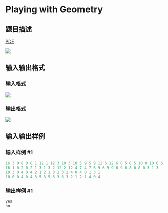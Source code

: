 # Playing with Geometry

## 题目描述

[problemUrl]: https://uva.onlinejudge.org/index.php?option=com_onlinejudge&Itemid=8&category=861&page=show_problem&problem=4748

[PDF](https://uva.onlinejudge.org/external/128/p12883.pdf)

![](https://cdn.luogu.com.cn/upload/vjudge_pic/UVA12883/0791450c59b1ac1393988bd24887e4fae53aec39.png)

## 输入输出格式

### 输入格式

![](https://cdn.luogu.com.cn/upload/vjudge_pic/UVA12883/b9df7876e44c7200ccebcafd2f8aa214539be99a.png)

### 输出格式

![](https://cdn.luogu.com.cn/upload/vjudge_pic/UVA12883/c3690414b5922a8db5f3ad68a1502468dc9e9fcd.png)

## 输入输出样例

### 输入样例 #1

```cpp
16 3 0 8 0 8 1 12 1 12 3 10 3 10 5 9 5 9 12 6 12 6 8 5 8 5 10 0 10 0 6 3 6
16 1 0 2 0 2 1 3 1 3 2 12 2 12 4 7 4 7 6 9 6 9 9 6 9 6 8 0 8 0 3 1 3
10 3 0 4 0 4 2 1 2 1 3 2 3 2 4 0 4 0 1 3 1
10 0 0 4 0 4 3 5 3 5 6 3 6 3 2 1 2 1 4 0 4
```


### 输出样例 #1

```cpp
yes
no
```


